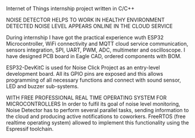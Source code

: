 Internet of Things internship project written in C/C++

NOISE DETECTOR HELPS TO WORK IN HEALTHY ENVIRONMENT
DETECTED NOISE LEVEL APPEARS ONLINE IN THE CLOUD SERVICE

During internship I have got the practical experience wuth ESP32 Microcontroller, WiFi connectivity and MQTT cloud service communication, sensors integration, SPI, UART, PWM, ADC, multimeter and oscilloscope. I have designed PCB board in Eagle CAD, ordered components with BOM.

ESP32-DevKitC is used for Noise Click Project as an entry-level development board. All its GPIO pins are exposed and this allows programming of all necessary functions and connect with sound sensor, LED and buzzer sub-systems.

WITH FREE PROFESSIONAL REAL TIME OPERATING SYSTEM FOR MICROCONTROLLERS
In order to fulfil its goal of noise level monitoring, Noise Detector has to perform several parallel tasks, sending information to the cloud and producing active notifications to coworkers. FreeRTOS (free realtime operating system) allowed to implement this functionality using the Espressif toolchain.


